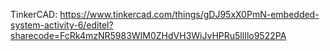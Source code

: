 TinkerCAD:
https://www.tinkercad.com/things/gDJ95xX0PmN-embedded-system-activity-6/editel?sharecode=FcRk4mzNR5983WIM0ZHdVH3WiJvHPRu5llIlo9522PA
